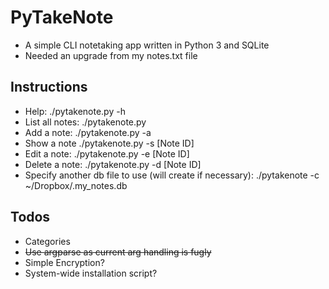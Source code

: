 # PyTakeNote #
- A simple CLI notetaking app written in Python 3 and SQLite
- Needed an upgrade from my notes.txt file

## Instructions
- Help:
    ./pytakenote.py -h
- List all notes:
    ./pytakenote.py
- Add a note:
    ./pytakenote.py -a 
- Show a note
    ./pytakenote.py -s [Note ID]
- Edit a note:
    ./pytakenote.py -e [Note ID]
- Delete a note:
    ./pytakenote.py -d [Note ID]
- Specify another db file to use (will create if necessary):
    ./pytakenote -c ~/Dropbox/.my_notes.db

## Todos
- Categories
- <del>Use argparse as current arg handling is fugly</del>
- Simple Encryption?
- System-wide installation script?

